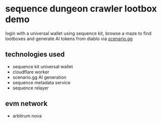# sequence dungeon crawler lootbox demo
login with a universal wallet using sequence kit, browse a maze to find lootboxes and generate AI tokens from diablo via [scenario.gg](https://www.scenario.com/)

## technologies used
- sequence kit universal wallet
- cloudflare worker
- scenario.gg AI generation
- sequence metadata service
- sequence relayer

## evm network
- arbitrum nova

